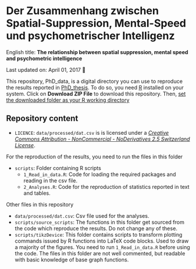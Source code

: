 Der Zusammenhang zwischen Spatial-Suppression, Mental-Speed und psychometrischer Intelligenz
================

English title: **The relationship between spatial suppression, mental speed and psychometric intelligence**

Last updated on: April 01, 2017 :balloon:

This repository, PhD\_data, is a digital directory you can use to reproduce the results reported in <a href="https://github.com/pipomas/PhD_thesis" target="_blank">PhD\_thesis</a>. To do so, you need <a href="https://cran.r-project.org" target="_blank">R</a> installed on your system. Click on **Download ZIP File** to download this repository. Then, <a href="http://rfunction.com/archives/1001" target="_blank">set the downloaded folder as your R working directory</a>

Repository content
------------------

-   `LICENCE`: `data/processed/dat.csv` is is licensed under a <a href="http://creativecommons.org/licenses/by-nc-nd/2.5/ch" target="_blank">*Creative Commons Attribution - NonCommercial - NoDerivatives 2.5 Switzerland License*</a>.

For the reproduction of the results, you need to run the files in this folder

-   `scripts`: Folder containing R scripts
    -   `1_Read_in_data.R`: Code for loading the required packages and reading in the csv file.
    -   `2_Analyses.R`: Code for the reproduction of statistics reported in text and tables.

Other files in this repository

-   `data/processed/dat.csv`: Csv file used for the analyses.
-   `scripts/source_scripts`: The functions in this folder get sourced from the code which reproduce the results. Do not change any of these.
-   `scripts/tikzDevice`: This folder contains scripts to transform plotting commands issued by R functions into LaTeX code blocks. Used to draw a majority of the figures. You need to run `1_Read_in_data.R` before using the code. The files in this folder are not well commented, but readable with basic knowledge of base graph functions.
